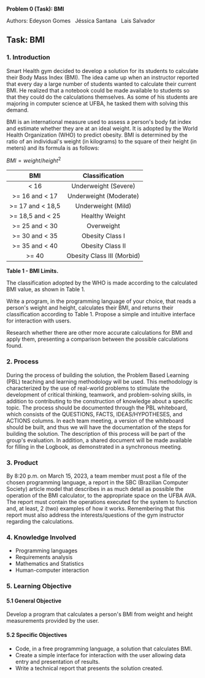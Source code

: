 **Problem 0 (Task): BMI**

Authors: Edeyson Gomes  &nbsp;  Jéssica Santana &nbsp;    Lais Salvador

## **Task: BMI**

### **1. Introduction**

Smart Health gym decided to develop a solution for its students to calculate their Body Mass Index (BMI). The idea came up when an instructor reported that every day a large number of students wanted to calculate their current BMI. He realized that a notebook could be made available to students so that they could do the calculations themselves. As some of his students are majoring in computer science at UFBA, he tasked them with solving this demand.

BMI is an international measure used to assess a person's body fat index and estimate whether they are at an ideal weight. It is adopted by the World Health Organization (WHO) to predict obesity. BMI is determined by the ratio of an individual's weight (in kilograms) to the square of their height (in meters) and its formula is as follows:

$BMI = weight / height^2$


|**BMI**|**Classification**|
| :-: | :-: |
|< 16|Underweight (Severe)|
|>= 16 and < 17 |Underweight (Moderate)|
|>= 17 and < 18,5|Underweight (Mild)|
|>= 18,5 and < 25|Healthy Weight|
|>= 25 and < 30|Overweight|
|>= 30 and < 35|Obesity Class I|
|>= 35 and < 40|Obesity Class II|
|>= 40|Obesity Class III (Morbid)|


**Table 1 - BMI Limits.**

The classification adopted by the WHO is made according to the calculated BMI value, as shown in Table 1.

Write a program, in the programming language of your choice, that reads a person's weight and height, calculates their BMI, and returns their classification according to Table 1. Propose a simple and intuitive interface for interaction with users.

Research whether there are other more accurate calculations for BMI and apply them, presenting a comparison between the possible calculations found.


### **2. Process** 
During the process of building the solution, the Problem Based Learning (PBL) teaching and learning methodology will be used. This methodology is characterized by the use of real-world problems to stimulate the development of critical thinking, teamwork, and problem-solving skills, in addition to contributing to the construction of knowledge about a specific topic. The process should be documented through the PBL whiteboard, which consists of the QUESTIONS, FACTS, IDEAS/HYPOTHESES, and ACTIONS columns. In each team meeting, a version of the whiteboard should be built, and thus we will have the documentation of the steps for building the solution. The description of this process will be part of the group's evaluation. In addition, a shared document will be made available for filling in the Logbook, as demonstrated in a synchronous meeting.

### **3. Product** 
By 8:20 p.m. on March 15, 2023, a team member must post a file of the chosen programming language, a report in the SBC (Brazilian Computer Society) article model that describes in as much detail as possible the operation of the BMI calculator, to the appropriate space on the UFBA AVA. The report must contain the operations executed for the system to function and, at least, 2 (two) examples of how it works. Remembering that this report must also address the interests/questions of the gym instructor regarding the calculations.

### **4. Knowledge Involved** 
- Programming languages
- Requirements analysis
- Mathematics and Statistics
- Human-computer interaction


### **5.  Learning Objective**
#### **5.1 General Objective**
Develop a program that calculates a person's BMI from weight and height measurements provided by the user.

#### **5.2 Specific Objectives** 
- Code, in a free programming language, a solution that calculates BMI.
- Create a simple interface for interaction with the user allowing data entry and presentation of results.
- Write a technical report that presents the solution created.



